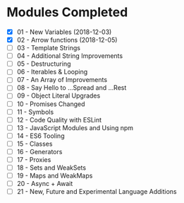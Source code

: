# Modules Completed

- [x] 01 - New Variables (2018-12-03)
- [x] 02 - Arrow functions (2018-12-05)
- [ ] 03 - Template Strings
- [ ] 04 - Additional String Improvements
- [ ] 05 - Destructuring
- [ ] 06 - Iterables & Looping
- [ ] 07 - An Array of Improvements
- [ ] 08 - Say Hello to ...Spread and ...Rest
- [ ] 09 - Object Literal Upgrades
- [ ] 10 - Promises Changed
- [ ] 11 - Symbols
- [ ] 12 - Code Quality with ESLint
- [ ] 13 - JavaScript Modules and Using npm
- [ ] 14 - ES6 Tooling
- [ ] 15 - Classes
- [ ] 16 - Generators
- [ ] 17 - Proxies
- [ ] 18 - Sets and WeakSets
- [ ] 19 - Maps and WeakMaps
- [ ] 20 - Async + Await
- [ ] 21 - New, Future and Experimental Language Additions
